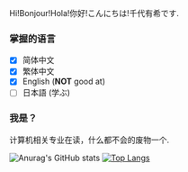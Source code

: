Hi!Bonjour!Hola!你好!こんにちは!千代有希です.

### 掌握的语言

- [x] 简体中文
- [x] 繁体中文
- [x] English (**NOT** good at)
- [ ] 日本語 (学ぶ)

### 我是？

计算机相关专业在读，什么都不会的废物一个.

![Anurag's GitHub stats](https://github-readme-stats.vercel.app/api?username=ChiyoYuki&?show_icons=true&?theme=tokyobight)
[![Top Langs](https://github-readme-stats.vercel.app/api/top-langs/?username=ChiyoYuki&?hide=html,css,javascript&theme=tokyonight&layout=compact)](https://github.com/anuraghazra/github-readme-stats)
